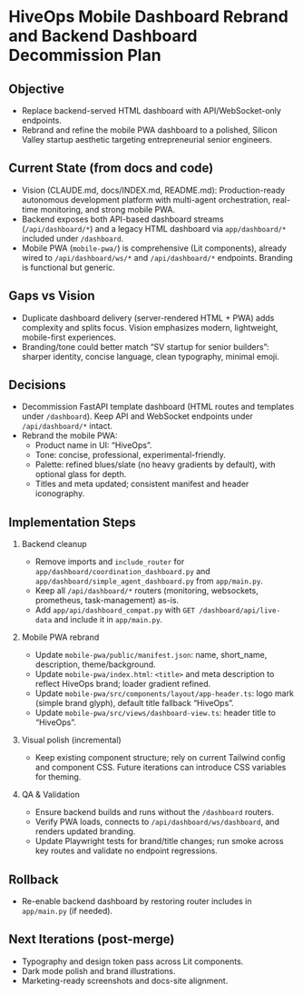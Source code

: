 # HiveOps Mobile Dashboard Rebrand and Backend Dashboard Decommission Plan

## Objective

- Replace backend-served HTML dashboard with API/WebSocket-only endpoints.
- Rebrand and refine the mobile PWA dashboard to a polished, Silicon Valley startup aesthetic targeting entrepreneurial senior engineers.

## Current State (from docs and code)

- Vision (CLAUDE.md, docs/INDEX.md, README.md): Production-ready autonomous development platform with multi-agent orchestration, real-time monitoring, and strong mobile PWA.
- Backend exposes both API-based dashboard streams (`/api/dashboard/*`) and a legacy HTML dashboard via `app/dashboard/*` included under `/dashboard`.
- Mobile PWA (`mobile-pwa/`) is comprehensive (Lit components), already wired to `/api/dashboard/ws/*` and `/api/dashboard/*` endpoints. Branding is functional but generic.

## Gaps vs Vision

- Duplicate dashboard delivery (server-rendered HTML + PWA) adds complexity and splits focus. Vision emphasizes modern, lightweight, mobile-first experiences.
- Branding/tone could better match “SV startup for senior builders”: sharper identity, concise language, clean typography, minimal emoji.

## Decisions

- Decommission FastAPI template dashboard (HTML routes and templates under `/dashboard`). Keep API and WebSocket endpoints under `/api/dashboard/*` intact.
- Rebrand the mobile PWA:
  - Product name in UI: “HiveOps”.
  - Tone: concise, professional, experimental-friendly.
  - Palette: refined blues/slate (no heavy gradients by default), with optional glass for depth.
  - Titles and meta updated; consistent manifest and header iconography.

## Implementation Steps

1) Backend cleanup
   - Remove imports and `include_router` for `app/dashboard/coordination_dashboard.py` and `app/dashboard/simple_agent_dashboard.py` from `app/main.py`.
   - Keep all `/api/dashboard/*` routers (monitoring, websockets, prometheus, task-management) as-is.
   - Add `app/api/dashboard_compat.py` with `GET /dashboard/api/live-data` and include it in `app/main.py`.

2) Mobile PWA rebrand
   - Update `mobile-pwa/public/manifest.json`: name, short_name, description, theme/background.
   - Update `mobile-pwa/index.html`: `<title>` and meta description to reflect HiveOps brand; loader gradient refined.
   - Update `mobile-pwa/src/components/layout/app-header.ts`: logo mark (simple brand glyph), default title fallback “HiveOps”.
   - Update `mobile-pwa/src/views/dashboard-view.ts`: header title to “HiveOps”.

3) Visual polish (incremental)
   - Keep existing component structure; rely on current Tailwind config and component CSS. Future iterations can introduce CSS variables for theming.

4) QA & Validation

   - Ensure backend builds and runs without the `/dashboard` routers.
   - Verify PWA loads, connects to `/api/dashboard/ws/dashboard`, and renders updated branding.
   - Update Playwright tests for brand/title changes; run smoke across key routes and validate no endpoint regressions.

## Rollback

- Re-enable backend dashboard by restoring router includes in `app/main.py` (if needed).

## Next Iterations (post-merge)

- Typography and design token pass across Lit components.
- Dark mode polish and brand illustrations.
- Marketing-ready screenshots and docs-site alignment.
